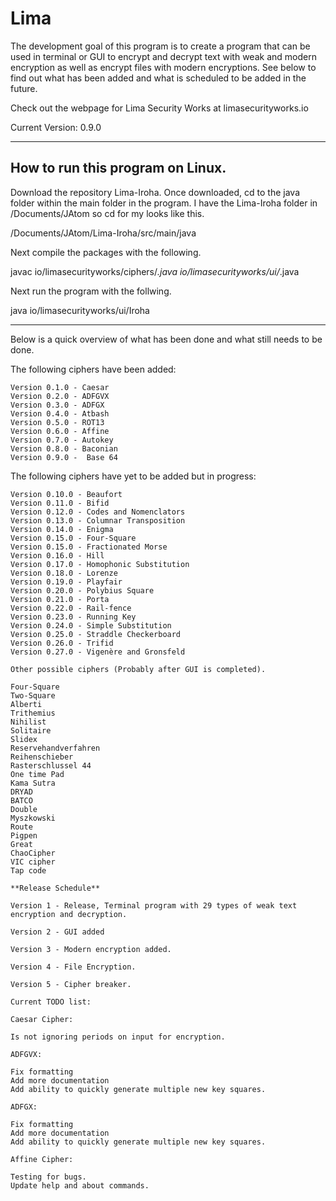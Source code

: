 # Lima

The development goal of this program is to create a program that can be used in terminal or GUI to encrypt and decrypt text with weak and modern encryption as well as encrypt files with modern encryptions. See below to find out what has been added and what is scheduled to be added in the future.

Check out the webpage for Lima Security Works at limasecurityworks.io

Current Version: 0.9.0

--------------------------------------
How to run this program on Linux.
--------------------------------------

Download the repository Lima-Iroha. Once downloaded, cd to the java folder within the main folder in the program. I have the Lima-Iroha folder in /Documents/JAtom so cd for my looks like this.

/Documents/JAtom/Lima-Iroha/src/main/java

Next compile the packages with the following.

javac io/limasecurityworks/ciphers/*.java io/limasecurityworks/ui/*.java

Next run the program with the follwing.

java io/limasecurityworks/ui/Iroha

-------------------------------------

Below is a quick overview of what has been done and what still needs to be done.

The following ciphers have been added:

    Version 0.1.0 - Caesar
    Version 0.2.0 - ADFGVX
    Version 0.3.0 - ADFGX
    Version 0.4.0 - Atbash
    Version 0.5.0 - ROT13
    Version 0.6.0 - Affine
    Version 0.7.0 - Autokey
    Version 0.8.0 - Baconian
    Version 0.9.0 -  Base 64

The following ciphers have yet to be added but in progress:

    Version 0.10.0 - Beaufort
    Version 0.11.0 - Bifid
    Version 0.12.0 - Codes and Nomenclators
    Version 0.13.0 - Columnar Transposition
    Version 0.14.0 - Enigma
    Version 0.15.0 - Four-Square
    Version 0.15.0 - Fractionated Morse
    Version 0.16.0 - Hill
    Version 0.17.0 - Homophonic Substitution
    Version 0.18.0 - Lorenze
    Version 0.19.0 - Playfair
    Version 0.20.0 - Polybius Square
    Version 0.21.0 - Porta
    Version 0.22.0 - Rail-fence
    Version 0.23.0 - Running Key
    Version 0.24.0 - Simple Substitution
    Version 0.25.0 - Straddle Checkerboard
    Version 0.26.0 - Trifid
    Version 0.27.0 - Vigenère and Gronsfeld

    Other possible ciphers (Probably after GUI is completed).

    Four-Square
    Two-Square
    Alberti
    Trithemius
    Nihilist
    Solitaire
    Slidex
    Reservehandverfahren
    Reihenschieber
    Rasterschlussel 44
    One time Pad
    Kama Sutra
    DRYAD
    BATCO
    Double
    Myszkowski
    Route
    Pigpen
    Great
    ChaoCipher
    VIC cipher
    Tap code

    **Release Schedule**

    Version 1 - Release, Terminal program with 29 types of weak text encryption and decryption.

    Version 2 - GUI added

    Version 3 - Modern encryption added.

    Version 4 - File Encryption.

    Version 5 - Cipher breaker.

    Current TODO list:

    Caesar Cipher:

    Is not ignoring periods on input for encryption.

    ADFGVX:

    Fix formatting
    Add more documentation
    Add ability to quickly generate multiple new key squares.

    ADFGX:

    Fix formatting
    Add more documentation
    Add ability to quickly generate multiple new key squares.

    Affine Cipher:

    Testing for bugs.
    Update help and about commands.
